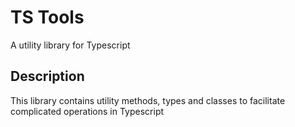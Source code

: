 # TS Tools

A utility library for Typescript

## Description

This library contains utility methods, types and classes to facilitate complicated operations in Typescript

